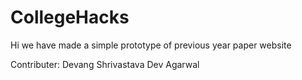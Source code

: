 # CollegeHacks

Hi we have made a simple prototype of previous year paper website

Contributer:
Devang Shrivastava
Dev Agarwal
